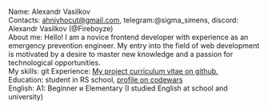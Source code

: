Name: Alexandr Vasilkov  
Сontacts: ahniyhocut@gmail.com, telegram:@sigma_simens, discord: Alexandr Vasilkov (@Fireboyze)  
About me: Hello! I am a novice frontend developer with experience as an emergency prevention engineer. My entry into the field of web development is motivated by a desire to master new knowledge and a passion for technological opportunities.  
My skills: git 
Experience: [My project сurriculum vitae on github.](https://github.com/Fireboyze/rsschool-cv)  
Education: student in RS school, [profile on codewars](https://www.codewars.com/users/Fireboyze)  
English:  A1: Beginner и Elementary (I studied English at school and university)
